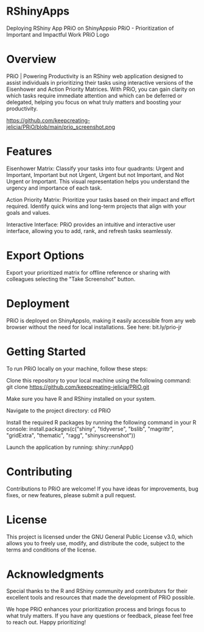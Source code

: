 # RShinyApps
Deploying RShiny App PRiO on ShinyAppsio
PRiO - Prioritization of Important and Impactful Work
PRiO Logo

# Overview
PRiO | Powering Productivity is an RShiny web application designed to assist individuals in prioritizing their tasks using interactive versions of the Eisenhower and Action Priority Matrices. With PRiO, you can gain clarity on which tasks require immediate attention and which can be deferred or delegated, helping you focus on what truly matters and boosting your productivity.

https://github.com/keepcreating-jelicia/PRiO/blob/main/prio_screenshot.png

# Features
Eisenhower Matrix: Classify your tasks into four quadrants: Urgent and Important, Important but not Urgent, Urgent but not Important, and Not Urgent or Important. This visual representation helps you understand the urgency and importance of each task.

Action Priority Matrix: Prioritize your tasks based on their impact and effort required. Identify quick wins and long-term projects that align with your goals and values.

Interactive Interface: PRiO provides an intuitive and interactive user interface, allowing you to add, rank, and refresh tasks seamlessly.

# Export Options
Export your prioritized matrix for offline reference or sharing with colleagues selecting the "Take Screenshot" button.

# Deployment
PRiO is deployed on ShinyAppsIo, making it easily accessible from any web browser without the need for local installations. See here: bit.ly/prio-jr

# Getting Started
To run PRiO locally on your machine, follow these steps:

Clone this repository to your local machine using the following command:
git clone https://github.com/keepcreating-jelicia/PRiO.git

Make sure you have R and RShiny installed on your system.

Navigate to the project directory:
cd PRiO

Install the required R packages by running the following command in your R console:
install.packages(c("shiny", "tidyverse", "bslib", "magrittr", "gridExtra", "thematic", "ragg", "shinyscreenshot"))

Launch the application by running:
shiny::runApp()

# Contributing
Contributions to PRiO are welcome! If you have ideas for improvements, bug fixes, or new features, please submit a pull request.

# License
This project is licensed under the GNU General Public License v3.0, which allows you to freely use, modify, and distribute the code, subject to the terms and conditions of the license.

# Acknowledgments
Special thanks to the R and RShiny community and contributors for their excellent tools and resources that made the development of PRiO possible.

We hope PRiO enhances your prioritization process and brings focus to what truly matters. If you have any questions or feedback, please feel free to reach out. Happy prioritizing!
